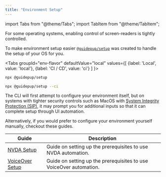 ```yaml
---
title: "Environment Setup"
---
```


import Tabs from "@theme/Tabs";
import TabItem from "@theme/TabItem";

For some operating systems, enabling control of screen-readers is tightly controlled.

To make environment setup easier [`@guidepup/setup`](https://github.com/guidepup/setup) was created to handle the setup of your OS for you.

<Tabs
  groupId="env-flavor"
  defaultValue="local"
  values={[
    {label: 'Local', value: 'local'},
    {label: 'CI / CD', value: 'ci'}
  ]
}>
<TabItem value="local">

```bash
npx @guidepup/setup
```

</TabItem>
<TabItem value="ci">

```bash
npx @guidepup/setup --ci
```

</TabItem>
</Tabs>

The CLI will first attempt to configure your environment itself, but on systems with tighter security controls such as MacOS with [System Integrity Protection (SIP)](https://support.apple.com/en-gb/HT204899), it may prompt you for additional inputs so that it can complete setup through UI automation.

Alternatively, if you would prefer to configure your environment yourself manually, checkout these guides.

| Guide                          | Description                                                        |
| ------------------------------ | ------------------------------------------------------------------ |
| [NVDA Setup](./nvda)           | Guide on setting up the prerequisites to use NVDA automation.      |
| [VoiceOver Setup](./voiceover) | Guide on setting up the prerequisites to use VoiceOver automation. |
